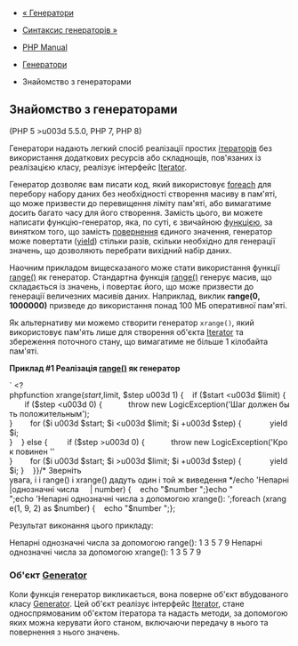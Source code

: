 - [« Генератори](language.generators.md)
- [Синтаксис генераторів »](language.generators.syntax.md)

- [PHP Manual](index.md)
- [Генератори](language.generators.md)
- Знайомство з генераторами

## Знайомство з генераторами

(PHP 5 \>u003d 5.5.0, PHP 7, PHP 8)

Генератори надають легкий спосіб реалізації простих
[ітераторів](language.oop5.iterations.md) без використання
додаткових ресурсів або складнощів, пов'язаних із реалізацією класу,
реалізує інтерфейс [Iterator](class.iterator.md).

Генератор дозволяє вам писати код, який використовує
[foreach](control-structures.foreach.md) для перебору набору даних
без необхідності створення масиву в пам'яті, що може призвести до
перевищення ліміту пам'яті, або вимагатиме досить багато часу для його
створення. Замість цього, ви можете написати функцію-генератор, яка,
по суті, є звичайною [функцією](functions.user-defined.md), за
винятком того, що замість [повернення](functions.returning-values.md)
єдиного значення, генератор може повертати
([yield](language.generators.syntax.md#control-structures.yield))
стільки разів, скільки необхідно для генерації значень, що дозволяють
перебрати вихідний набір даних.

Наочним прикладом вищесказаного може стати використання функції
[range()](function.range.md) як генератор. Стандартна функція
[range()](function.range.md) генерує масив, що складається із значень,
і повертає його, що може призвести до генерації величезних масивів
даних. Наприклад, виклик **range(0, 1000000)** призведе до використання
понад 100 МБ оперативної пам'яті.

Як альтернативу ми можемо створити генератор `xrange()`, який
використовує пам'ять лише для створення об'єкта
[Iterator](class.iterator.md) та збереження поточного стану, що
вимагатиме не більше 1 кілобайта пам'яті.

**Приклад #1 Реалізація [range()](function.range.md) як генератор**

` <?phpfunction xrange($start, $limit, $step u003d 1) {    if ($start <u003d $limit) {        if ($step <u003d 0) {            throw new LogicException('Шаг должен быть положительным'); }        for ($i u003d $start; $i <u003d $limit; $i +u003d $step) {             yield $i; }    } else {         if ($step >u003d 0) {            throw new LogicException('Крок повинен '' }        for ($i u003d $start; $i >u003d $limit; $i +u003d $step) {             yield $i; }    }}/* Зверніть увага, і і range() і xrange() дадуть один і той ж виведення */echo 'Непарні|однозначні числа     | number) {    echo "$number ";}echo "
";echo 'Непарні однозначні числа з допомогою xrange(): ';foreach (xrange(1, 9, 2) as $number) {    echo "$number ";};

Результат виконання цього прикладу:

Непарні однозначні числа за допомогою range(): 1 3 5 7 9
Непарні однозначні числа за допомогою xrange(): 1 3 5 7 9

### Об'єкт [Generator](class.generator.md)

Коли функція генератор викликається, вона поверне об'єкт вбудованого класу
[Generator](class.generator.md). Цей об'єкт реалізує інтерфейс
[Iterator](class.iterator.md), стане односпрямованим об'єктом
ітератора та надасть методи, за допомогою яких можна керувати його
станом, включаючи передачу в нього та повернення з нього значень.
